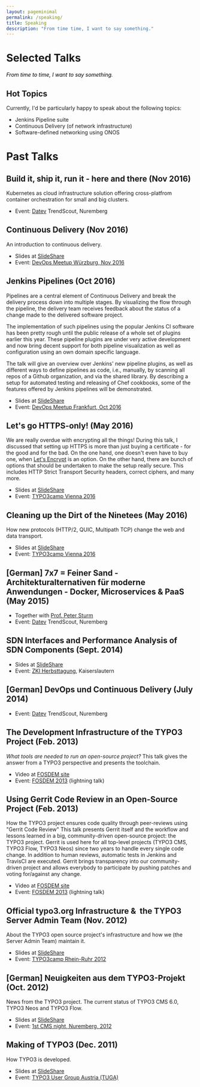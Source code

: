 ```yaml
---
layout: pageminimal
permalink: /speaking/
title: Speaking
description: "From time time, I want to say something."
---
```


<h1 class="post-title text-center hyper lighter bordered-bottom entry-title">Selected Talks</h1>
<div class="cursive" style="color: #000; font-style:italic;">From time to time, I want to say something.</div>


## Hot Topics

Currently, I'd be particularly happy to speak about the following topics:

- Jenkins Pipeline suite
- Continuous Delivery (of network infrastructure) 
- Software-defined networking using ONOS


#  Past Talks

## Build it, ship it, run it - here and there (Nov 2016)

Kubernetes as cloud infrastructure solution offering cross-platfrom container orchestration for small and big clusters.
 
- Event: [Datev](https://www.datev.de) TrendScout, Nuremberg

## Continuous Delivery (Nov 2016)

An introduction to continuous delivery.

- Slides at [SlideShare](http://www.slideshare.net/StephenKing/continuous-delivery-68335663)
- Event: [DevOps Meetup Würzburg, Nov 2016](https://www.meetup.com/de-DE/DevOps-Wuerzburg-Mainfranken/events/234778486/)

## Jenkins Pipelines (Oct 2016)

Pipelines are a central element of Continuous Delivery and break the delivery process down into multiple stages. By visualizing the flow through the pipeline, the delivery team receives feedback about the status of a change made to the delivered software project.

The implementation of such pipelines using the popular Jenkins CI software has been pretty rough until the public release of a whole set of plugins earlier this year. These pipeline plugins are under very active development and now bring decent support for both pipeline visualization as well as configuration using an own domain specific language.

The talk will give an overview over Jenkins' new pipeline plugins, as well as different ways to define pipelines as code, i.e., manually, by scanning all repos of a Github organization, and via the shared library. 
By describing a setup for automated testing and releasing of Chef cookbooks, some of the features offered by Jenkins pipelines will be demonstrated.

- Slides at [SlideShare](http://www.slideshare.net/StephenKing/jenkins-pipelines-67473540)
- Event: [DevOps Meetup Frankfurt, Oct 2016](http://www.meetup.com/de-DE/DevOps-Frankfurt/events/234408955/)


## Let's go HTTPS-only! (May 2016)
 
We are really overdue with encrypting all the things! During this talk, I discussed that setting up HTTPS is more than just buying a
certificate - for the good and for the bad.
On the one hand, one doesn't even have to buy one, when [Let's Encrypt](https://letsencrypt.org) is an option. On the other hand,
there are bunch of options that should be undertaken to make the setup really secure. This includes HTTP Strict Transport Security headers,
correct ciphers, and many more.
 
- Slides at [SlideShare](http://www.slideshare.net/StephenKing/lets-go-httpsonly-more-than-buying-a-certificate)
- Event: [TYPO3camp Vienna 2016](http://t3cvienna.camp)


## Cleaning up the Dirt of the Ninetees (May 2016)

How new protocols (HTTP/2, QUIC, Multipath TCP) change the web and data transport.

- Slides at [SlideShare](http://www.slideshare.net/StephenKing/cleaning-up-the-dirt-of-the-nineties-how-new-protocols-are-modernizing-the-web)
- Event: [TYPO3camp Vienna 2016](http://t3cvienna.camp)

## [German] 7x7 = Feiner Sand - Architekturalternativen für moderne Anwendungen - Docker, Microservices & PaaS (May 2015)
 
 - Together with [Prof. Peter Sturm](https://www.uni-trier.de/index.php?id=17497)
 - Event: [Datev](https://www.datev.de) TrendScout, Nuremberg

## SDN Interfaces and Performance Analysis of SDN Components (Sept. 2014)

- Sides at [SlideShare](http://www.slideshare.net/StephenKing/sdn-interfaces-and-performance-analysis-of-sdn-components)
- Event: [ZKI Herbsttagung](https://www.rhrk.uni-kl.de/aktuell/zki2014/tagungsprogramm/), Kaiserslautern


## [German] DevOps und Continuous Delivery (July 2014)

- Event: [Datev](https://www.datev.de) TrendScout, Nuremberg


## The Development Infrastructure of the TYPO3 Project (Feb. 2013)

_What tools are needed to run an open-source project?_
This talk gives the answer from a TYPO3 perspective and presents the toolchain.

- Video at [FOSDEM site](https://archive.fosdem.org/2013/schedule/event/the_development_infrastructure_of_the_typo3_project/)
- Event: [FOSDEM 2013](https://archive.fosdem.org/2013/schedule/event/the_development_infrastructure_of_the_typo3_project/) (lightning talk)


## Using Gerrit Code Review in an Open-Source Project (Feb. 2013)

How the TYPO3 project ensures code quality through peer-reviews using "Gerrit Code Review"
This talk presents Gerrit itself and the workflow and lessons learned in a big, community-driven open-source project: the TYPO3 project.
Gerrit is used here for all top-level projects (TYPO3 CMS, TYPO3 Flow, TYPO3 Neos) since two years to handle every single code change.
In addition to human reviews, automatic tests in Jenkins and TravisCI are executed. Gerrit brings transparency into our community-driven
project and allows everybody to participate by pushing patches and voting for/against any change.

- Video at [FOSDEM site](https://archive.fosdem.org/2013/schedule/event/using_gerrit_code_review_in_an_open_source_project/)
- Event: [FOSDEM 2013](https://archive.fosdem.org/2013/schedule/event/using_gerrit_code_review_in_an_open_source_project/) (lightning talk)


## Official typo3.org Infrastructure &  the TYPO3 Server Admin Team (Nov. 2012)

About the TYPO3 open source project's infrastructure and how we (the Server Admin Team) maintain it. 

- Slides at [SlideShare](http://www.slideshare.net/StephenKing/die-offizielle-typo3org-infrastruktur-das-typo3-server-admin-team)
- Event: [TYPO3camp Rhein-Ruhr 2012](http://www.typo3camp-rheinruhr.de/)


## [German] Neuigkeiten aus dem TYPO3-Projekt (Oct. 2012)

News from the TYPO3 project. The current status of TYPO3 CMS 6.0, TYPO3 Neos and TYPO3 Flow.

- Slides at [SlideShare](http://www.slideshare.net/StephenKing/neuigkeiten-aus-dem-typo3projekt)
- Event: [1st CMS night, Nuremberg, 2012](http://cmsnue.de/1-joomla-typo3-wordpress-contao-drupal)


## Making of TYPO3 (Dec. 2011)

How TYPO3 is developed.

- Slides at [SlideShare](http://www.slideshare.net/StephenKing/making-of-typo3)
- Event: [TYPO3 User Group Austria (TUGA)](http://tuga.at/)